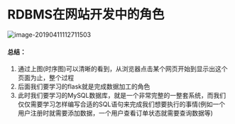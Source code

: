 # RDBMS在网站开发中的角色

![image-20190411112711503](assets/image-20190411112711503.png)

#### 总结：

1. 通过上图(时序图)可以清晰的看到，从浏览器点击某个网页开始到显示出这个页面为止，整个过程
2. 后面我们要学习的flask就是完成数据加工的角色
3. 此时我们要学习的MySQL数据库，就是一个非常完整的一整套系统，而我们仅仅需要学习怎样编写合适的SQL语句来完成我们想要执行的事情(例如一个用户注册时就需要添加数据，一个用户查看订单状态就需要查询数据等)